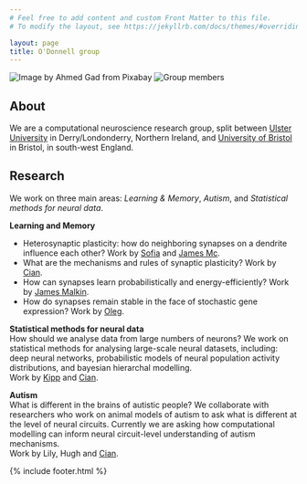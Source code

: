 ```yaml
---
# Feel free to add content and custom Front Matter to this file.
# To modify the layout, see https://jekyllrb.com/docs/themes/#overriding-theme-defaults

layout: page
title: O'Donnell group
---
```

![Image by Ahmed Gad from Pixabay](https://github.com/odonnellgroup/odonnellgroup.github.io/raw/master/docs/banner_small.png)
![Group members](https://github.com/odonnellgroup/odonnellgroup.github.io/raw/master/docs/everyone.jpg)

## About ##

We are a computational neuroscience research group, split between [Ulster University](http://www.ulster.ac.uk) in Derry/Londonderry, Northern Ireland, and [University of Bristol](http://www.bristol.ac.uk) in Bristol, in south-west England.

## Research ##
We work on three main areas: *Learning & Memory*, *Autism*, and *Statistical methods for neural data*.

**Learning and Memory**  
- Heterosynaptic plasticity: how do neighboring synapses on a dendrite influence each other? Work by [Sofia](https://odonnellgroup.github.io/people/Sofia_Raak) and [James Mc](https://odonnellgroup.github.io/people/James_Mcallister).  
- What are the mechanisms and rules of synaptic plasticity? Work by [Cian](https://odonnellgroup.github.io/people/Cian_Odonnell).   
- How can synapses learn probabilistically and energy-efficiently? Work by [James Malkin](https://odonnellgroup.github.io/people/James_Malkin).
- How do synapses remain stable in the face of stochastic gene expression? Work by [Oleg](https://odonnellgroup.github.io/people/Oleg_Senkevich).


**Statistical methods for neural data**  
How should we analyse data from large numbers of neurons? We work on statistical methods for analysing large-scale neural datasets, including: deep neural networks, probabilistic models of neural population activity distributions, and bayesian hierarchal modelling.<br/>
Work by [Kipp](https://odonnellgroup.github.io/people/Kipp_Freud) and [Cian](https://odonnellgroup.github.io/people/Cian_Odonnell).


**Autism**  
What is different in the brains of autistic people? We collaborate with researchers who work on animal models of autism to ask what is different at the level of neural circuits. Currently we are asking how computational modelling can inform neural circuit-level understanding of autism mechanisms.<br/>
Work by Lily, Hugh and [Cian](https://odonnellgroup.github.io/people/Cian_Odonnell). 


{% include footer.html %}
